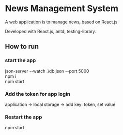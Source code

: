# News Management System

A web application is to manage news, based on React.js  

Developed with React.js, antd, testing-library.

## How to run
### start the app
json-server --watch .\db.json --port 5000  
npm i  
npm start  

### Add the token for app login
application -> local storage -> add key: token, set value  

### Restart the app
npm start  
